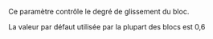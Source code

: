 Ce paramètre contrôle le degré de glissement du bloc.

La valeur par défaut utilisée par la plupart des blocs est 0,6